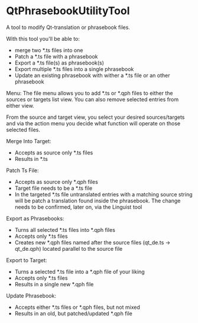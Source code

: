 # QtPhrasebookUtilityTool
A tool to modify Qt-translation or phrasebook files.

With this tool you'll be able to:
- merge two *.ts files into one
- Patch a *.ts file with a phrasebook
- Export a *.ts file(s) as phrasebook(s)
- Export multiple *.ts files into a single phrasebook
- Update an existing phrasebook with wither a *.ts file or an other phrasebook


Menu:
The file menu allows you to add *.ts or *.qph files to either the sources or targets list view.
You can also remove selected entries from either view.

From the source and target view, you select your desired sources/targets and via the action menu you decide what function will operate on those selected files.

Merge Into Target:
 - Accepts as source only *.ts files
 - Results in *.ts 

Patch Ts File:
- Accepts as source only *.qph files
- Target file needs to be a *.ts file 
- In the targeted *.ts file untranslated entries with a matching source string will be patch a translation found inside the phrasebook. The change needs to be confirmed, later on, via the Linguist tool

Export as Phrasebooks:
- Turns all selected *.ts files into *.qph files
- Accepts only *.ts files
- Creates new *.qph files named after the source files (qt_de.ts -> qt_de.qph) located parallel to the source file

Export to Target:
- Turns a selected *.ts file into a *.qph file of your liking 
- Accepts only *.ts files
- Results in a single new *.qph file

Update Phrasebook:
- Accepts either *.ts files or *.qph files, but not mixed
- Results in an old, but patched/updated *.qph file
